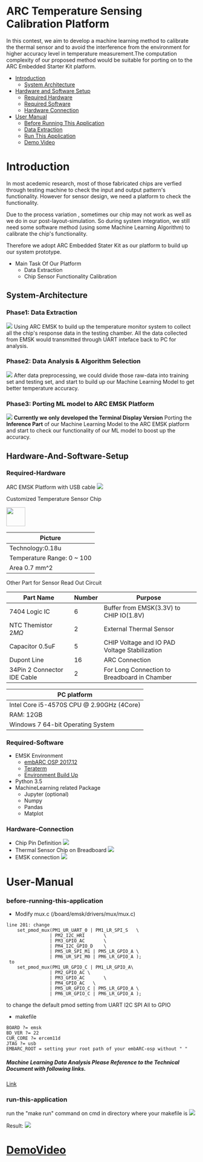 # ARC Temperature Sensing Calibration Platform

In this contest, we aim to develop a machine learning method to calibrate the thermal sensor and to avoid the interference from the environment for higher accuracy level in temperature measurement.The computation complexity of our proposed method would be suitable for porting on to the ARC Embedded Starter Kit platform. 

* [Introduction](#Introduction)
	* [System Architecture](#System-Architecture)
* [Hardware and Software Setup](#Hardware-And-Software-Setup)
	* [Required Hardware](#Required-Hardware)
	* [Required Software](#Required-Software)
	* [Hardware Connection](#Hardware-Connection)
* [User Manual](#user-manual)
	* [Before Running This Application](#before-running-this-application)
	* [Data Extraction](#raw-data)
	* [Run This Application](#run-this-application)
    * [Demo Video](#DemoVideo)
# Introduction
 In most acedemic research, most of those fabricated chips are verfied through testing machine to check the input and output pattern's functionality. However for sensor design, we need a platform to check the functionality.
 
 Due to the process variation , sometimes our chip may not work as well as we do in our post-layout-simulation. So during system integration, we still need some software method (using some Machine Learning Algorithm) to calibrate the chip's functionality.
 
  Therefore we adopt ARC Embedded Stater Kit as our platform to build up our system prototype.

* Main Task Of Our Platform
    - Data Extraction
    - Chip Sensor Functionality Calibration

## System-Architecture
### Phase1: Data Extraction
![](https://i.imgur.com/idx3oCv.png)
Using ARC EMSK to build up the temperature monitor system to collect all the chip's response data in the testing chamber. All the data collected from EMSK would transmitted through UART inteface back to PC for analysis.

### Phase2: Data Analysis & Algorithm Selection
![](https://i.imgur.com/ohs1MhH.png)
After data preprocessing, we could divide those raw-data into training set and testing set, and start to build up our Machine Learning Model to get better temperature accuracy.
### Phase3: Porting ML model to ARC EMSK Platform
![](https://i.imgur.com/WsUe4UG.png)
**Currently we only developed the Terminal Display Version**
Porting the **Inference Part** of our Machine Learning Model to the ARC EMSK platform and start to check our functionality of our ML model to boost up the accuracy.

## Hardware-And-Software-Setup
### Required-Hardware
ARC EMSK Platform with USB cable
![](https://i.imgur.com/neNKqxc.png) 

Customized Temperature Sensor Chip
 
<img src="https://i.imgur.com/vPgDj5b.jpg" width=50 >

|                Picture                     |
| ------------------------------------------ |
| Technology:0.18u 			     |
| Temperature Range: 0 ~ 100		     |
| Area 0.7 mm^2                              |

Other Part for Sensor Read Out Circuit

| Part Name                   | Number | Purpose                                       |
| --------------------------- | ------ | --------------------------------------------- | 
| 7404 Logic IC               |   6    | Buffer from EMSK(3.3V) to CHIP IO(1.8V)       |
| NTC Themistor $2 M\Omega$   |   2    | External Thermal Sensor                       |
| Capacitor  0.5uF            |   5    | CHIP Voltage and IO PAD Voltage Stabilization |
| Dupont Line                 |   16   | ARC Connection                                |
| 34Pin 2 Connector IDE Cable |   2    | For Long Connection to Breadboard in Chamber  |

|               PC platform                 |
| ----------------------------------------- |
| Intel Core i5-4570S CPU @ 2.90GHz (4Core) |
| RAM: 12GB                                 |
| Windows 7 64-bit Operating System         |


### Required-Software
* EMSK Environment 
	* [embARC OSP 2017.12](https://github.com/foss-for-synopsys-dwc-arc-processors/embarc_osp/releases)
	* [Teraterm](https://zh-tw.osdn.net/projects/ttssh2/)
	* [Environment Build Up](http://embarc.org/embarc_osp/doc/embARC_Document/html/page_example_usage.html#EMBARC_DEVELOPMENT_REQUIREMENT)
* Python 3.5
* MachineLearning related Package
    * Jupyter (optional)
	* Numpy
	* Pandas
	* Matplot
### Hardware-Connection
* Chip Pin Definition
![](https://i.imgur.com/H2YenYD.png)
* Thermal Sensor Chip on Breadboard
![](https://i.imgur.com/2HBDdUl.jpg)
* EMSK connection
![](https://i.imgur.com/VO4smvv.jpg)



# User-Manual
### before-running-this-application
* Modify mux.c (/board/emsk/drivers/mux/mux.c)
```
line 201: change 
	set_pmod_mux(PM1_UR_UART_0 | PM1_LR_SPI_S	\
				| PM2_I2C_HRI		\
				| PM3_GPIO_AC		\
				| PM4_I2C_GPIO_D	\
				| PM5_UR_SPI_M1 | PM5_LR_GPIO_A	\
				| PM6_UR_SPI_M0 | PM6_LR_GPIO_A );
 to 
 	set_pmod_mux(PM1_UR_GPIO_C | PM1_LR_GPIO_A\
				| PM2_GPIO_AC \
				| PM3_GPIO_AC		\
				| PM4_GPIO_AC	\
				| PM5_UR_GPIO_C | PM5_LR_GPIO_A	\
				| PM6_UR_GPIO_C | PM6_LR_GPIO_A );
```
to change the default pmod setting from UART I2C SPI All to GPIO
* makefile
```
BOARD ?= emsk
BD_VER ?= 22
CUR_CORE ?= ercem11d
JTAG ?= usb
EMBARC_ROOT = setting your root path of your embARC-osp without " "
```

##### Machine Learning Data Analysis Please Reference to the Technical Document with following links.    

[Link](http://htmlpreview.github.com/?https://github.com/willtuna/embarc_contest_2018/blob/master/Data_Preprocessing_Degree.html)

### run-this-application
run the "make run" command on cmd in directory where your makefile is
![](https://i.imgur.com/J5Celhg.png)

Result:
![](https://i.imgur.com/xL69Pdh.png)

# [DemoVideo](http://v.youku.com/v_show/id_XMzYxMTM2MDgyNA==.html?spm=a2h3j.8428770.3416059.1)

